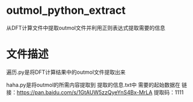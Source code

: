 # outmol_python_extract
从DFT计算文件中提取outmol文件并利用正则表达式提取需要的信息
 
# 文件描述

遍历.py是将DFT计算结果中的outmol文件提取出来

haha.py是将outmol的所需内容提取到 提取的信息.txt中
需要的起始数据在
链接：https://pan.baidu.com/s/1GtAUW5zzQyeYnS4Bx-MrLA 提取码：1111
